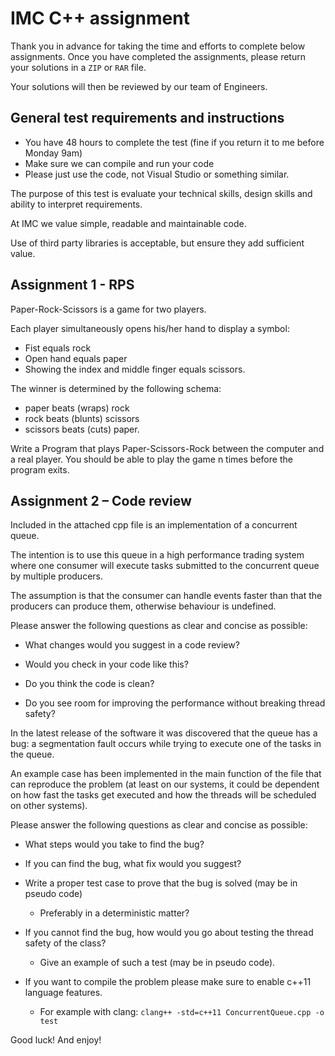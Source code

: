# IMC C++ assignment

Thank you in advance for taking the time and efforts to complete below assignments.
Once you have completed the assignments, please return your solutions in a `ZIP` or `RAR` file.

Your solutions will then be reviewed by our team of Engineers.

## General test requirements and instructions

* You have 48 hours to complete the test (fine if you return it to me before Monday 9am)
* Make sure we can compile and run your code
* Please just use the code, not Visual Studio or something similar.

The purpose of this test is evaluate your technical skills, design skills and ability to interpret requirements.

At IMC we value simple, readable and maintainable code.

Use of third party libraries is acceptable, but ensure they add sufficient value.

## Assignment 1 - RPS

Paper-Rock-Scissors is a game for two players.

Each player simultaneously opens his/her hand to display a symbol:

* Fist equals rock
* Open hand equals paper
* Showing the index and middle finger equals scissors.

The winner is determined by the following schema:

* paper beats (wraps) rock
* rock beats (blunts) scissors
* scissors beats (cuts) paper.

Write a Program that plays Paper-Scissors-Rock between the computer and a real player.
You should be able to play the game n times before the program exits.

## Assignment 2 – Code review

Included in the attached cpp file is an implementation of a concurrent queue.

The intention is to use this queue in a high performance trading system where one consumer will execute tasks submitted to the concurrent queue by multiple producers.

The assumption is that the consumer can handle events faster than that the producers can produce them, otherwise behaviour is undefined.

Please answer the following questions as clear and concise as possible:

* What changes would you suggest in a code review?

* Would you check in your code like this?

* Do you think the code is clean?

* Do you see room for improving the performance without breaking thread safety?

In the latest release of the software it was discovered that the queue has a bug:
a segmentation fault occurs while trying to execute one of the tasks in the queue.

An example case has been implemented in the main function of the file that can reproduce the problem (at least on our systems, it could be dependent on how fast the tasks get executed and how the threads will be scheduled on other systems).

Please answer the following questions as clear and concise as possible:

* What steps would you take to find the bug?

* If you can find the bug, what fix would you suggest?

* Write a proper test case to prove that the bug is solved (may be in pseudo code)
    * Preferably in a deterministic matter?

* If you cannot find the bug, how would you go about testing the thread safety of the class?
    * Give an example of such a test (may be in pseudo code).

* If you want to compile the problem please make sure to enable c++11 language features.
    * For example with clang: `clang++ -std=c++11 ConcurrentQueue.cpp -o test`

Good luck! And enjoy!
